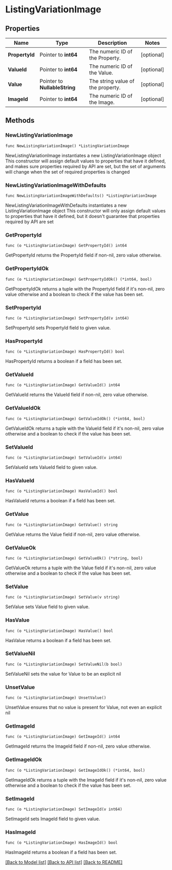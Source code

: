# ListingVariationImage

## Properties

Name | Type | Description | Notes
------------ | ------------- | ------------- | -------------
**PropertyId** | Pointer to **int64** | The numeric ID of the Property. | [optional] 
**ValueId** | Pointer to **int64** | The numeric ID of the Value. | [optional] 
**Value** | Pointer to **NullableString** | The string value of the property. | [optional] 
**ImageId** | Pointer to **int64** | The numeric ID of the Image. | [optional] 

## Methods

### NewListingVariationImage

`func NewListingVariationImage() *ListingVariationImage`

NewListingVariationImage instantiates a new ListingVariationImage object
This constructor will assign default values to properties that have it defined,
and makes sure properties required by API are set, but the set of arguments
will change when the set of required properties is changed

### NewListingVariationImageWithDefaults

`func NewListingVariationImageWithDefaults() *ListingVariationImage`

NewListingVariationImageWithDefaults instantiates a new ListingVariationImage object
This constructor will only assign default values to properties that have it defined,
but it doesn't guarantee that properties required by API are set

### GetPropertyId

`func (o *ListingVariationImage) GetPropertyId() int64`

GetPropertyId returns the PropertyId field if non-nil, zero value otherwise.

### GetPropertyIdOk

`func (o *ListingVariationImage) GetPropertyIdOk() (*int64, bool)`

GetPropertyIdOk returns a tuple with the PropertyId field if it's non-nil, zero value otherwise
and a boolean to check if the value has been set.

### SetPropertyId

`func (o *ListingVariationImage) SetPropertyId(v int64)`

SetPropertyId sets PropertyId field to given value.

### HasPropertyId

`func (o *ListingVariationImage) HasPropertyId() bool`

HasPropertyId returns a boolean if a field has been set.

### GetValueId

`func (o *ListingVariationImage) GetValueId() int64`

GetValueId returns the ValueId field if non-nil, zero value otherwise.

### GetValueIdOk

`func (o *ListingVariationImage) GetValueIdOk() (*int64, bool)`

GetValueIdOk returns a tuple with the ValueId field if it's non-nil, zero value otherwise
and a boolean to check if the value has been set.

### SetValueId

`func (o *ListingVariationImage) SetValueId(v int64)`

SetValueId sets ValueId field to given value.

### HasValueId

`func (o *ListingVariationImage) HasValueId() bool`

HasValueId returns a boolean if a field has been set.

### GetValue

`func (o *ListingVariationImage) GetValue() string`

GetValue returns the Value field if non-nil, zero value otherwise.

### GetValueOk

`func (o *ListingVariationImage) GetValueOk() (*string, bool)`

GetValueOk returns a tuple with the Value field if it's non-nil, zero value otherwise
and a boolean to check if the value has been set.

### SetValue

`func (o *ListingVariationImage) SetValue(v string)`

SetValue sets Value field to given value.

### HasValue

`func (o *ListingVariationImage) HasValue() bool`

HasValue returns a boolean if a field has been set.

### SetValueNil

`func (o *ListingVariationImage) SetValueNil(b bool)`

 SetValueNil sets the value for Value to be an explicit nil

### UnsetValue
`func (o *ListingVariationImage) UnsetValue()`

UnsetValue ensures that no value is present for Value, not even an explicit nil
### GetImageId

`func (o *ListingVariationImage) GetImageId() int64`

GetImageId returns the ImageId field if non-nil, zero value otherwise.

### GetImageIdOk

`func (o *ListingVariationImage) GetImageIdOk() (*int64, bool)`

GetImageIdOk returns a tuple with the ImageId field if it's non-nil, zero value otherwise
and a boolean to check if the value has been set.

### SetImageId

`func (o *ListingVariationImage) SetImageId(v int64)`

SetImageId sets ImageId field to given value.

### HasImageId

`func (o *ListingVariationImage) HasImageId() bool`

HasImageId returns a boolean if a field has been set.


[[Back to Model list]](../README.md#documentation-for-models) [[Back to API list]](../README.md#documentation-for-api-endpoints) [[Back to README]](../README.md)


